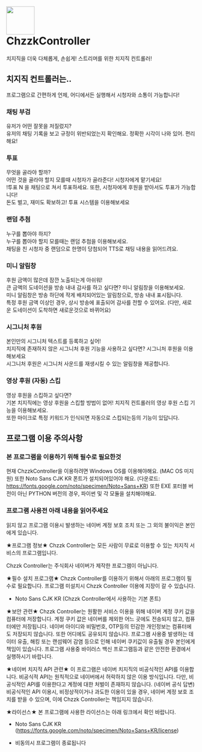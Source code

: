 # <img src="https://i.ibb.co/nsBxBNLD/Chzzk-Control.png" width="75" height="75"> <br> ChzzkController
치지직을 더욱 다체롭게, 손쉽게! 스트리머를 위한 치지직 컨트롤러!
<br>
## 치지직 컨트롤러는..
프로그램으로 간편하게 언제, 어디에서든 실행해서 시청자와 소통이 가능합니다!
### 채팅 부검
유저가 어떤 잘못을 저질렀지?<br>유저의 채팅 기록을 보고 규정이 위반되었는지 확인해요.
정확한 시각이 나와 있어. 편리해요!
### 투표
무엇을 골라야 할까?<br>어떤 것을 골라야 할지 모를때 시청자가 골라준다! 시청자에게 맡기세요!<br>
!투표 N 을 채팅으로 쳐서 투표하세요. 또한, 시청자에게 후원을 받아서도 투표가 가능합니다!<br>돈도 벌고, 재미도 확보하고! 투표 시스템을 이용해보세요
### 랜덤 추첨
누구를 뽑아야 하지?<br>누구를 뽑아야 할지 모를때는 랜덤 추첨을 이용해보세요.<br>채팅을 친 시청자 중 랜덤으로 한명이 당첨되어 TTS로 채팅 내용을 읽어드려요.
### 미니 알림창
후원 금액이 많은데 잠깐 노출되는게 아쉬워!<br>큰 금액의 도네이션을 방송 내내 감사를 하고 싶다면? 미니 알림창을 이용해보세요.<br>미니 알림창은 방송 하단에 작게 배치되어있는 알림창으로, 방송 내내 표시됩니다.<br>특정 후원 금액 이상인 경우, 상시 방송에 표출되어 감사를 전할 수 있어요. (다만, 새로운 도네이션이 도착하면 새로운것으로 바뀌어요)

### 시그니처 후원
본인만의 시그니처 텍스트를 등록하고 싶어!<br>치지직에 존재하지 않은 시그니처 후원 기능을 사용하고 싶다면? 시그니처 후원을 이용해보세요<br>시그니처 후원은 시그니처 사운드를 재생시킬 수 있는 알림창을 제공합니다.

### 영상 후원 (자동) 스킵
영상 후원을 스킵하고 싶다면?<br>기본 치지직에는 영상 후원을 스킵할 방법이 없어! 치지직 컨트롤러의 영상 후원 스킵 기능을 이용해보세요.<br>또한 마이크로 특정 키워드가 인식되면 자동으로 스킵되는등의 기능이 있답니다.

## 프로그램 이용 주의사항

### 본 프로그램을 이용하기 위해 필수로 필요한것
현재 ChzzkController을 이용하려면 Windows OS를 이용해야해요. (MAC OS 미지원)
또한 Noto Sans CJK KR 폰트가 설치되어있어야 해요. (다운로드: https://fonts.google.com/noto/specimen/Noto+Sans+KR)
또한 EXE 포터블 버전이 아닌 PYTHON 버전의 경우, 파이썬 및 각 모듈을 설치해야해요.

### 프로그램 사용전 아래 내용을 읽어주세요
읽지 않고 프로그램 이용시 발생하는 네이버 계정 보호 조치 또는 그 외의 불이익은 본인에게 있습니다.

★프로그램 정보★
Chzzk Controller는 모든 사람이 무료로 이용할 수 있는 치지직 서비스의 프로그램입니다.

Chzzk Controller는 주식회사 네이버가 제작한 프로그램이 아닙니다.

★필수 설치 프로그램★
Chzzk Controller를 이용하기 위해서 아래의 프로그램이 필수로 필요합니다.
프로그램 미설치시 Chzzk Controller 이용에 지장이 갈 수 있습니다.

- Noto Sans CJK KR (Chzzk Controller에서 사용하는 기본 폰트)

★보안 관련★
Chzzk Controller는 원활한 서비스 이용을 위해 네이버 계정 쿠키 값을 컴퓨터에 저장합니다.
계정 쿠키 값은 네이버를 제외한 어느 곳에도 전송되지 않고, 컴퓨터에만 저장됩니다.
네이버 아이디와 비밀번호, OTP등의 민감한 개인정보는 컴퓨터에도 저장되지 않습니다.
또한 어디에도 공유되지 않습니다.
프로그램 사용중 발생하는 데이터 유출, 해킹 또는 랜섬웨어 감염 등으로 인해 네이버 쿠키값이 유출될 경우 본인에게 책임이 있습니다.
프로그램 사용중 바이러스 백신 프로그램등과 같은 안전한 환경에서 실행하시기 바랍니다.

★네이버 치지직 API 관련★
이 프로그램은 네이버 치지직의 비공식적인 API를 이용합니다.
비공식적 API는 원칙적으로 네이버에서 허락하지 않은 이용 방식입니다.
다만, 비공식적인 API를 이용한다고 계정에 대한 처벌이 존재하지 않습니다. (네이버 공식 답변)
비공식적인 API 이용시, 비정상적이거나 과도한 이용이 있을 경우, 네이버 계정 보호 조치를 받을 수 있으며, 이에 Chzzk Controller는 책임지지 않습니다.

★라이선스★
본 프로그램에 사용한 라이선스는 아래 링크에서 확인 바랍니다.

- Noto Sans CJK KR (https://fonts.google.com/noto/specimen/Noto+Sans+KR/license)

* 비동의시 프로그램이 종료됩니다
